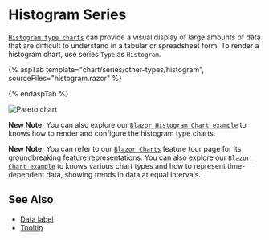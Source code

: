 # Histogram Series

[`Histogram type charts`](https://www.syncfusion.com/blazor-components/blazor-charts/chart-types/histogram-chart) can provide a visual display of large amounts of data that are difficult to understand in a tabular or spreadsheet form. To render a histogram chart, use series `Type` as `Histogram`.

{% aspTab template="chart/series/other-types/histogram", sourceFiles="histogram.razor" %}

{% endaspTab %}

![Pareto chart](../images/othertypes/histogram.png)

**New Note:** You can also explore our [`Blazor Histogram Chart example`](https://blazor.syncfusion.com/demos/chart/histogram?theme=bootstrap4) to knows how to render and configure the histogram type charts.

**New Note:** You can refer to our [`Blazor Charts`](https://www.syncfusion.com/blazor-components/blazor-charts) feature tour page for its groundbreaking feature representations. You can also explore our [`Blazor Chart example`](https://blazor.syncfusion.com/demos/chart/line?theme=bootstrap4) to knows various chart types and how to represent time-dependent data, showing trends in data at equal intervals.

## See Also

* [Data label](../data-labels)
* [Tooltip](../tool-tip)